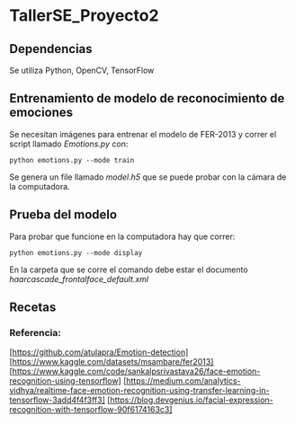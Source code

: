 # TallerSE_Proyecto2
## Dependencias
Se utiliza Python, OpenCV, TensorFlow
## Entrenamiento de modelo de reconocimiento de emociones
Se necesitan imágenes para entrenar el modelo de FER-2013 y correr el script llamado *Emotions.py* con:
```
python emotions.py --mode train
```
Se genera un file llamado *model.h5* que se puede probar con la cámara de la computadora.
## Prueba del modelo
Para probar que funcione en la computadora hay que correr:
```
python emotions.py --mode display
```
En la carpeta que se corre el comando debe estar el documento *haarcascade_frontalface_default.xml*
## Recetas

### Referencia:
[https://github.com/atulapra/Emotion-detection]
[https://www.kaggle.com/datasets/msambare/fer2013]
[https://www.kaggle.com/code/sankalpsrivastava26/face-emotion-recognition-using-tensorflow]
[https://medium.com/analytics-vidhya/realtime-face-emotion-recognition-using-transfer-learning-in-tensorflow-3add4f4f3ff3]
[https://blog.devgenius.io/facial-expression-recognition-with-tensorflow-90f6174163c3]
